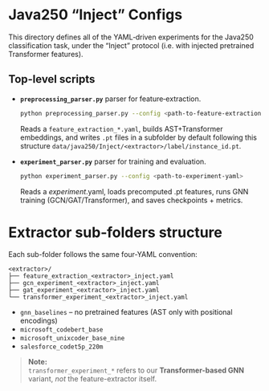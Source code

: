 
# Java250 “Inject” Configs

This directory defines all of the YAML‐driven experiments for the Java250 classification task, under the “Inject” protocol (i.e. with injected pretrained Transformer features).

## Top-level scripts

- **`preprocessing_parser.py`**  parser for feature‐extraction.  
  ```bash
  python preprocessing_parser.py --config <path-to-feature-extraction-yaml>
  ```
    Reads a `feature_extraction_*.yaml`, builds AST+Transformer embeddings, and writes `.pt` files in a subfolder by default following this structure `data/java250/Inject/<extractor>/label/instance_id.pt`.
- **`experiment_parser.py`**  parser for training and evaluation.

    ```bash
    python experiment_parser.py --config <path-to-experiment-yaml>
    ```
    Reads a *_experiment_*.yaml, loads precomputed .pt features, runs GNN training (GCN/GAT/Transformer), and saves checkpoints + metrics.

# Extractor sub‐folders structure 
Each sub-folder follows the same four-YAML convention:
```
<extractor>/
├── feature_extraction_<extractor>_inject.yaml
├── gcn_experiment_<extractor>_inject.yaml
├── gat_experiment_<extractor>_inject.yaml
└── transformer_experiment_<extractor>_inject.yaml
```
- `gnn_baselines` – no pretrained features (AST only with positional encodings)
- `microsoft_codebert_base` 
- `microsoft_unixcoder_base_nine`
- `salesforce_codet5p_220m`

> **Note:**  
> `transformer_experiment_*` refers to our **Transformer-based GNN** variant, _not_ the feature-extractor itself.
